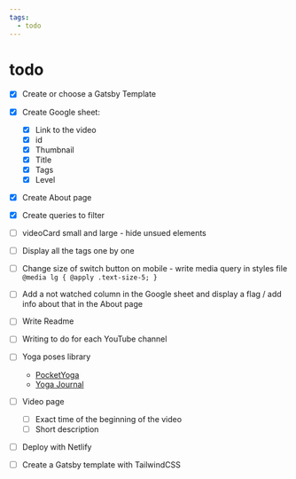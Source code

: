 ```yaml
---
tags:
  - todo
---
```

# todo

- [X] Create or choose a Gatsby Template
- [X] Create Google sheet:
  - [X] Link to the video
  - [X] id
  - [X] Thumbnail
  - [X] Title
  - [X] Tags
  - [X] Level
- [X] Create About page
- [X] Create queries to filter

- [ ] videoCard small and large - hide unsued elements

- [ ] Display all the tags one by one
- [ ] Change size of switch button on mobile - write media query in styles file
  ` @media lg {
    @apply .text-size-5;
  }`
- [ ] Add a not watched column in the Google sheet and display a flag / add info about that in the About page

- [ ] Write Readme
- [ ] Writing to do for each YouTube channel
- [ ] Yoga poses library
  - [PocketYoga](https://pocketyoga.com/pose/)
  - [Yoga Journal](https://www.yogajournal.com/poses)

- [ ] Video page
  - [ ] Exact time of the beginning of the video
  - [ ] Short description

- [ ] Deploy with Netlify

- [ ] Create a Gatsby template with TailwindCSS